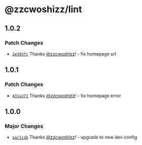 # @zzcwoshizz/lint

## 1.0.2

### Patch Changes

- [`2e305fc`](https://github.com/zzcwoshizz/dev/commit/2e305fca1a3d101cc8a4fdea319fd5befb4317ad) Thanks [@zzcwoshizz](https://github.com/zzcwoshizz)! - fix homepage url

## 1.0.1

### Patch Changes

- [`431a271`](https://github.com/zzcwoshizz/dev/commit/431a271417350572a288f8ff59de0e6375e18aac) Thanks [@zzcwoshizz](https://github.com/zzcwoshizz)! - fix homepage error

## 1.0.0

### Major Changes

- [`aac1cdb`](https://github.com/zzcwoshizz/dev/commit/aac1cdbfb027380df9d277769e522ec67a88cbf3) Thanks [@zzcwoshizz](https://github.com/zzcwoshizz)! - upgrade to new dev config
